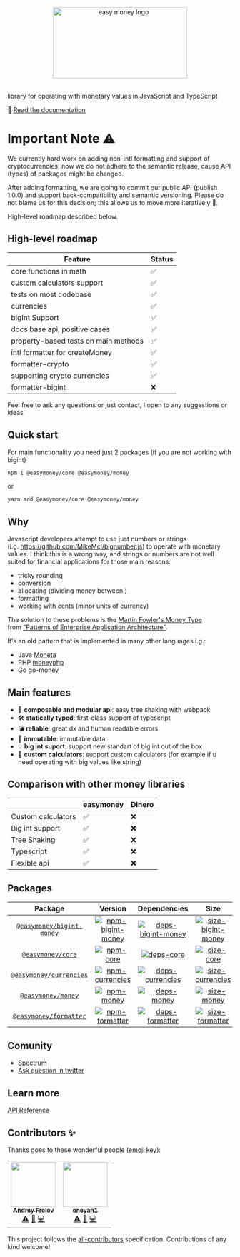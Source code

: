 
<div align="center" text-align="center">
  <img src="https://easymoney.now.sh/img/logo.png" align="center"
     alt="easy money logo" width="300" height="159"></img>     
     <br></br>
</div>



library for operating with monetary values in JavaScript and TypeScript

📖 [Read the documentation](https://easymoney.now.sh/docs/introduction/getting-started)

# Important Note ⚠️

We currently hard work on adding non-intl formatting and support of cryptocurrencies, now we do not adhere to the semantic release, cause API (types) of packages might be changed.

After adding formatting, we are going to commit our public API (publish 1.0.0) and support back-compatibility and semantic versioning. Please do not blame us for this decision; this allows us to move more iteratively 🚀.

High-level roadmap described below.

## High-level roadmap

| Feature                              | Status |
| ------------------------------------ | ------ |
| core functions in math               | ✅      |
| custom calculators support           | ✅      |
| tests on most codebase               | ✅      |
| currencies                           | ✅      |
| bigInt Support                       | ✅      |
| docs base api, positive cases        | ✅      |
| property-based tests on main methods | ✅      |
| intl formatter for createMoney       | ✅      |
| formatter-crypto                     | ✅      |
| supporting crypto currencies         | ✅      |
| formatter-bigint                     | ❌      |

Feel free to ask any questions or just contact, I open to any suggestions or ideas

## Quick start

For main functionality you need just 2 packages (if you are not working with bigint)

```sh
npm i @easymoney/core @easymoney/money
```

or

```sh
yarn add @easymoney/core @easymoney/money
```

## Why

Javascript developers attempt to use just numbers or strings (i.g. https://github.com/MikeMcl/bignumber.js) to operate with monetary values. I think this is a wrong way, and strings or numbers are not well suited for financial applications for those main reasons:

- tricky rounding
- conversion
- allocating (dividing money between )
- formatting
- working with cents (minor units of currency)

The solution to these problems is the [Martin Fowler's Money Type](https://martinfowler.com/eaaCatalog/money.html) from ["Patterns of Enterprise Application Architecture"](https://www.amazon.ca/gp/product/0321127420/ref=as_li_qf_asin_il_tl?ie=UTF8&tag=evertpot-20&creative=330641&linkCode=as2&creativeASIN=0321127420&linkId=3e43f20d3b2dd7e325a3feecdd2eaecd).

It's an old pattern that is implemented in many other languages i.g.:

- Java [Moneta](https://github.com/JavaMoney/jsr354-ri)
- PHP [moneyphp](https://github.com/moneyphp/money)
- Go [go-money](https://github.com/Rhymond/go-money)

## Main features

- 🎁 **composable and modular api**: easy tree shaking with webpack
- 🛠 **statically typed**: first-class support of typescript
- 💣 **reliable**: great dx and human readable errors
- 🎁 **immutable**: immutable data
- 💡 **big int suport**: support new standart of big int out of the box
- 🧮 **custom calculators**: support custom calculators (for example if u need operating with big values like string) 

## Comparison with other money libraries

|                    | easymoney | Dinero |
| ------------------ | --------- | ------ |
| Custom calculators | ✅         | ❌      |
| Big int support    | ✅         | ❌      |
| Tree Shaking       | ✅         | ❌      |
| Typescript         | ✅         | ❌      |
| Flexible api       | ✅         | ❌      |

## Packages

|           Package           |                 Version                  |                Dependencies                |                   Size                   |
| :-------------------------: | :--------------------------------------: | :----------------------------------------: | :--------------------------------------: |
| [`@easymoney/bigint-money`] | [![npm-bigint-money]][pack-bigint-money] | [![deps-bigint-money]][david-bigint-money] | [![size-bigint-money]][pho-bigint-money] |
|     [`@easymoney/core`]     |         [![npm-core]][pack-core]         |         [![deps-core]][david-core]         |         [![size-core]][pho-core]         |
|  [`@easymoney/currencies`]  |   [![npm-currencies]][pack-currencies]   |   [![deps-currencies]][david-currencies]   |   [![size-currencies]][pho-currencies]   |
|    [`@easymoney/money`]     |        [![npm-money]][pack-money]        |        [![deps-money]][david-money]        |        [![size-money]][pho-money]        |
|  [`@easymoney/formatter`]   |    [![npm-formatter]][pack-formatter]    |    [![deps-formatter]][david-formatter]    |    [![size-formatter]][pho-formatter]    |

[`@easymoney/bigint-money`]: https://github.com/frolovdev/easymoney/tree/master/packages/bigint-money
[npm-bigint-money]: https://img.shields.io/npm/v/@easymoney/bigint-money?color=blue
[pack-bigint-money]: https://www.npmjs.com/package/@easymoney/bigint-money
[deps-bigint-money]: https://david-dm.org/frolovdev/easymoney/status.svg?path=packages/bigint-money
[david-bigint-money]: https://david-dm.org/frolovdev/easymoney?path=packages/bigint-money
[size-bigint-money]: https://img.shields.io/bundlephobia/minzip/@easymoney/bigint-money
[pho-bigint-money]: https://bundlephobia.com/result?p=@easymoney/bigint-money

[`@easymoney/core`]: https://github.com/frolovdev/easymoney/tree/master/packages/core
[npm-core]: https://img.shields.io/npm/v/@easymoney/core?color=blue
[pack-core]: https://www.npmjs.com/package/@easymoney/core
[deps-core]: https://david-dm.org/frolovdev/easymoney/status.svg?path=packages/core
[david-core]: https://david-dm.org/frolovdev/easymoney?path=packages/core
[size-core]: https://img.shields.io/bundlephobia/minzip/@easymoney/core
[pho-core]: https://bundlephobia.com/result?p=@easymoney/core

[`@easymoney/currencies`]: https://github.com/frolovdev/easymoney/tree/master/packages/currencies
[npm-currencies]: https://img.shields.io/npm/v/@easymoney/currencies?color=blue
[pack-currencies]: https://www.npmjs.com/package/@easymoney/currencies
[deps-currencies]: https://david-dm.org/frolovdev/easymoney/status.svg?path=packages/currencies
[david-currencies]: https://david-dm.org/frolovdev/easymoney?path=packages/currencies
[size-currencies]: https://img.shields.io/bundlephobia/minzip/@easymoney/currencies
[pho-currencies]: https://bundlephobia.com/result?p=@easymoney/currencies

[`@easymoney/money`]: https://github.com/frolovdev/easymoney/tree/master/packages/money
[npm-money]: https://img.shields.io/npm/v/@easymoney/money?color=blue
[pack-money]: https://www.npmjs.com/package/@easymoney/money
[deps-money]: https://david-dm.org/frolovdev/easymoney/status.svg?path=packages/money
[david-money]: https://david-dm.org/frolovdev/easymoney?path=packages/money
[size-money]: https://img.shields.io/bundlephobia/minzip/@easymoney/money
[pho-money]: https://bundlephobia.com/result?p=@easymoney/money

[`@easymoney/formatter`]: https://github.com/frolovdev/easymoney/tree/master/packages/formatter
[npm-formatter]: https://img.shields.io/npm/v/@easymoney/formatter?color=blue
[pack-formatter]: https://www.npmjs.com/package/@easymoney/formatter
[deps-formatter]: https://david-dm.org/frolovdev/easymoney/status.svg?path=packages/formatter
[david-formatter]: https://david-dm.org/frolovdev/easymoney?path=packages/formatter
[size-formatter]: https://img.shields.io/bundlephobia/minzip/@easymoney/formatter
[pho-formatter]: https://bundlephobia.com/result?p=@easymoney/formatter


[`@easymoney/crypto-formatter`]: https://github.com/frolovdev/easymoney/tree/master/packages/crypto-formatter
[npm-crypto-formatter]: https://img.shields.io/npm/v/@easymoney/crypto-formatter?color=blue
[pack-crypto-formatter]: https://www.npmjs.com/package/@easymoney/crypto-formatter
[deps-crypto-formatter]: https://david-dm.org/frolovdev/easymoney/status.svg?path=packages/crypto-formatter
[david-crypto-formatter]: https://david-dm.org/frolovdev/easymoney?path=packages/crypto-formatter
[size-crypto-formatter]: https://img.shields.io/bundlephobia/minzip/@easymoney/crypto-formatter
[pho-crypto-formatter]: https://bundlephobia.com/result?p=@easymoney/crypto-formatter

## Comunity

- [Spectrum](https://spectrum.chat/easymoney)
- [Ask question in twitter](https://twitter.com/frolovdev)

## Learn more

[API Reference](https://easymoney.now.sh/docs/api/api-reference)

## Contributors ✨

Thanks goes to these wonderful people ([emoji key](https://allcontributors.org/docs/en/emoji-key)):

<!-- ALL-CONTRIBUTORS-LIST:START - Do not remove or modify this section -->
<!-- prettier-ignore-start -->
<!-- markdownlint-disable -->
<table>
  <tr>
    <td align="center"><a href="https://www.linkedin.com/in/andrey-frolov-3b8579155/"><img src="https://avatars1.githubusercontent.com/u/30667180?v=4" width="100px;" alt=""/><br /><sub><b>Andrey Frolov</b></sub></a><br /><a href="https://github.com/frolovdev/easymoney/commits?author=frolovdev" title="Tests">⚠️</a> <a href="https://github.com/frolovdev/easymoney/commits?author=frolovdev" title="Documentation">📖</a> <a href="https://github.com/frolovdev/easymoney/commits?author=frolovdev" title="Code">💻</a></td>
    <td align="center"><a href="https://github.com/oneyan1"><img src="https://avatars1.githubusercontent.com/u/45971627?v=4" width="100px;" alt=""/><br /><sub><b>oneyan1</b></sub></a><br /><a href="https://github.com/frolovdev/easymoney/commits?author=oneyan1" title="Tests">⚠️</a> <a href="https://github.com/frolovdev/easymoney/commits?author=oneyan1" title="Documentation">📖</a> <a href="https://github.com/frolovdev/easymoney/commits?author=oneyan1" title="Code">💻</a></td>
  </tr>
</table>

<!-- markdownlint-enable -->
<!-- prettier-ignore-end -->
<!-- ALL-CONTRIBUTORS-LIST:END -->

This project follows the [all-contributors](https://github.com/all-contributors/all-contributors) specification. Contributions of any kind welcome!